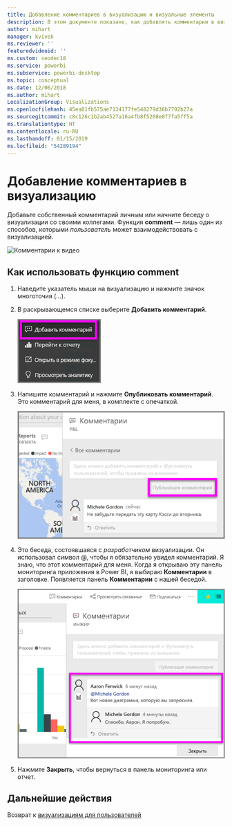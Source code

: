 ```yaml
---
title: Добавление комментариев в визуализацию и визуальные элементы
description: В этом документе показано, как добавлять комментарии в визуальный элемент и использовать комментарии для обмена мнениями о визуальном элементе.
author: mihart
manager: kvivek
ms.reviewer: ''
featuredvideoid: ''
ms.custom: seodec18
ms.service: powerbi
ms.subservice: powerbi-desktop
ms.topic: conceptual
ms.date: 12/06/2018
ms.author: mihart
LocalizationGroup: Visualizations
ms.openlocfilehash: 45ea01fb575ae7134177fe548279d36b7792b27a
ms.sourcegitcommit: c8c126c1b2ab4527a16a4fb8f5208e0f7fa5ff5a
ms.translationtype: HT
ms.contentlocale: ru-RU
ms.lasthandoff: 01/15/2019
ms.locfileid: "54289194"
---
```

# <a name="add-comments-to-a-visualization"></a>Добавление комментариев в визуализацию
Добавьте собственный комментарий личным или начните беседу о визуализации со своими коллегами. Функция **comment** — лишь один из способов, которыми *пользователь* может взаимодействовать с визуализацией. 

![Комментарии к видео](media/end-user-comment/comment.gif)

## <a name="how-to-use-the-comment-feature"></a>Как использовать функцию comment

1. Наведите указатель мыши на визуализацию и нажмите значок многоточия (...).    
2. В раскрывающемся списке выберите **Добавить комментарий**.

    ![Добавление комментария — оптимальный выбор](media/end-user-comment/power-bi-comment.png)  

3.  Напишите комментарий и нажмите **Опубликовать комментарий**. Это комментарий для меня, в комплекте с опечаткой.

    ![Добавление комментария для себя](media/end-user-comment/power-bi-comment-self2.png)  

4. Это беседа, состоявшаяся с *разработчиком* визуализации. Он использовал символ @, чтобы я обязательно увидел комментарий. Я знаю, что этот комментарий для меня. Когда я открываю эту панель мониторинга приложения в Power BI, я выбираю **Комментарии** в заголовке. Появляется панель **Комментарии** с нашей беседой. 

    ![Добавление упоминания комментария](media/end-user-comment/power-bi-comment-mention.png)  


5. Нажмите **Закрыть**, чтобы вернуться в панель мониторинга или отчет.

## <a name="next-steps"></a>Дальнейшие действия
Возврат к [визуализациям для пользователей](end-user-visualizations.md)    
<!--[Select a visualization to open a report](end-user-open-report.md)-->